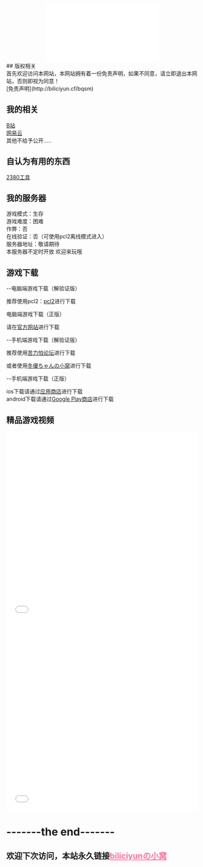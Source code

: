 ﻿
<div align="center">
  <iframe src="//music.163.com/outchain/player?type=2&id=437909145&auto=0&height=66" scrolling="no" border="0" frameborder="no" framespacing="0" allowfullscreen="true"> </iframe>
</div>
## 版权相关<br>
首先欢迎访问本网站，本网站拥有着一份免责声明，如果不同意，请立即退出本网站，否则即视为同意！<br>
 [免责声明](http://biliciyun.cf/bqsm)<br>

## 我的相关<br>
 [B站](https://space.bilibili.com/2066547841?spm_id_from=333.1007.0.0)<br>
 [网易云](http://music.163.com/m/user/home?id=4055772206)<br>
 其他不给予公开.....<br>
 
## 自认为有用的东西<br>
 [2380工具](https://biliciyun.cf/2380download)<br>
 
## 我的服务器
游戏模式：生存<br>
游戏难度：困难<br>
作弊：否<br>
在线验证：否（可使用pcl2离线模式进入）<br>
服务器地址：敬请期待<br>
本服务器不定时开放
欢迎来玩哦<br>

## 游戏下载<br>

--电脑端游戏下载（解验证版）<br>

推荐使用pcl2：[pcl2](https://afdian.net/p/0164034c016c11ebafcb52540025c377)进行下载<br>

电脑端游戏下载（正版）<br>

请在[官方网站](https://www.minecraft.net/zh-hans/store/minecraft-java-bedrock-edition-pc)进行下载<br>

--手机端游戏下载（解验证版）<br>

推荐使用[苦力怕论坛](https://klpbbs.com/xz/)进行下载<br>

或者使用[冬優ちゃんの小窝](https://www.fuibafuyu.cn/Minecraft_for_Android)进行下载<br>

--手机端游戏下载（正版）<br>

ios下载请通过[应用商店](https://apps.apple.com/app/minecraft/id479516143)进行下载<br>
android下载请通过[Google Play商店](https://play.google.com/store/apps/details?id=com.mojang.minecraftpe&hl)进行下载<br>

## 精品游戏视频

<div align="center">
  <iframe src="//player.bilibili.com/player.html?bvid=BV1n14y187A7&cid=137649199&page=1" allowfullscreen="allowfullscreen" width="100%" height="500" scrolling="no" frameborder="0" sandbox="allow-top-navigation allow-same-origin allow-forms allow-scripts"></iframe>
</div>

<div align="center">
  <iframe src="//player.bilibili.com/player.html?bvid=BV1ZF411N7BQ&cid=774273660&page=1" allowfullscreen="allowfullscreen" width="100%" height="500" scrolling="no" frameborder="0" sandbox="allow-top-navigation allow-same-origin allow-forms allow-scripts"></iframe>
</div>

# -------the end-------
## 欢迎下次访问，本站永久链接<a href="https://biliciyun.cf" style="color: #FB7299">biliciyunの小窝</a>


